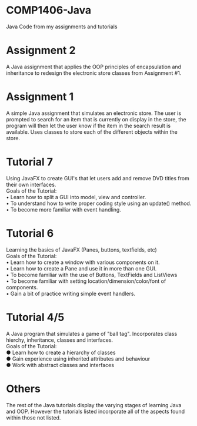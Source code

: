 # COMP1406-Java
Java Code from my assignments and tutorials

#  Assignment 2
A Java assignment that applies the OOP principles of encapsulation and inheritance to redesign the electronic store classes from Assignment #1.

# Assignment 1
A simple Java assignment that simulates an electronic store. The user is prompted to search for an item that is currently on display in the store, the program will then let the user know if the item in the search result is available. Uses classes to store each of the different objects within the store.

# Tutorial 7 
Using JavaFX to create GUI's that let users add and remove DVD titles from their own interfaces.<br />
Goals of the Tutorial: <br />
• Learn how to split a GUI into model, view and controller.<br />
• To understand how to write proper coding style using an update() method.<br />
• To become more familiar with event handling.

# Tutorial 6
Learning the basics of JavaFX (Panes, buttons, textfields, etc)<br />
Goals of the Tutorial: <br />
• Learn how to create a window with various components on it. <br />
• Learn how to create a Pane and use it in more than one GUI. <br />
• To become familiar with the use of Buttons, TextFields and ListViews <br />
• To become familiar with setting location/dimension/color/font of components. <br />
• Gain a bit of practice writing simple event handlers.

# Tutorial 4/5
A Java program that simulates a game of "ball tag". Incorporates class hierchy, inheritance, classes and interfaces. <br />
Goals of the Tutorial: <br />
● Learn how to create a hierarchy of classes <br />
● Gain experience using inherited attributes and behaviour <br />
● Work with abstract classes and interfaces <br />

# Others
The rest of the Java tutorials display the varying stages of learning Java and OOP. However the tutorials listed incorporate all of the aspects found within those not listed.